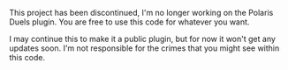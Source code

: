This project has been discontinued, I'm no longer working on the Polaris Duels plugin. You are free to use this code for whatever you want.

I may continue this to make it a public plugin, but for now it won't get any updates soon. I'm not responsible for the crimes that you might see within this code.

